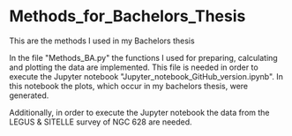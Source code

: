 # Methods_for_Bachelors_Thesis
This are the methods I used in my Bachelors thesis

In the file "Methods_BA.py" the functions I used for preparing, calculating and plotting the data are implemented.
This file is needed in order to execute the Jupyter notebook "Jupyter_notebook_GitHub_version.ipynb". In this notebook the plots, which occur in my bachelors thesis, were generated.

Additionally, in order to execute the Jupyter notebook the data from the LEGUS & SITELLE survey of NGC 628 are needed.
